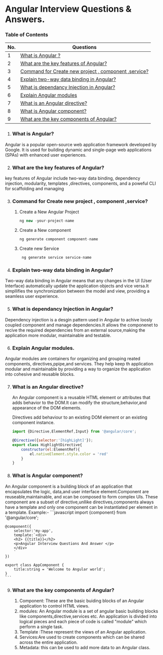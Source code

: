 
 # Angular Interview Questions & Answers.





### Table of Contents

| No. | Questions |
|-----| --------
|1  | [What is Angular ?](#What-is-angular?)|
|2  | [What are the key features of Angular?](#What-are-the-key-features-of-angular?)|
|3  | [Command for Create new project , component ,service?](#command-for-create-project-component-service?)|
|4  | [Explain two-way data binding in Angular?](#explain-two-way-data-binding-in-angular?)|
|5  | [What is dependancy Injection in Angular?](#what-is-dependancy-injection-in-angular?)|
|6  | [Explain Angular modules](#explain-angular-modules)|
|7  | [What is an Angular directive?](#what-is-an-angular-directive?)|
|8  | [What is Angular component?](#what-is-angular-component?)|
|9  | [What are the key components of Angular?](#what-are-the-key-component-of-angular?)|





































1. ### What is Angular?
 Angular is a popular open-source web application framework developed by Google.
 It is used for building dynamic and single-page web applications (SPAs) with enhanced user experiences.

2. ### What are the key features of Angular?
 key features of Angular include two-way data binding, dependency injection,
 modularity, templates ,directives, components, and a poweful CLI for scaffolding and 
 managing

3. ### Command for Create new project , component ,service?
  
   1. Create a New Angular Project 
        ```javascript
        ng new -your-project-name

        ```
   2. Create a New component 
      ```javascript
      ng generate component component-name
      ```
   3. Create new Service
      ```javascript
       ng generate service service-name
      ```
4. ### Explain two-way data binding in Angular?
  Two-way data binding in Angular means that any changes in the UI (User Interface) automatically update the application objects and vice versa.It simpllifies the synchronization between the model and view, providing a seamless user experience.

5. ### What is dependancy Injection in Angular?
  Dependency injection is a desgin pattern used in Angular to achive loosly
  coupled component and manage dependencies.It allows the componenet to recive the required dependencies from an external source,making the application more modular, maintainable and testable.

6. ### Explain Angular modules.
  Angular modules are containers for organizing and grouping reated components,
  directives,ppipe,and services. They help keep th application modular and maintainable by providing a way to organize the application into cohesive and reusable blocks.

7. ### What is an Angular directive?
   An Angular component is a reusable HTML element or attributes that adds behavior to the DOM.It can modify the structure,behavior,and appearance of the DOM elements.

    Directives add behaviour to an existing DOM element or an existing component instance.

    ```javascript
    import {Directive,ElementRef,Input} from '@angular/core';

    @Directive({selector:'[highLight]'});
    export class HighlightDirective{
        constructor(el:ElementRef){
            el.nativeElement.style.color = 'red'
        }
    }
    ```

8. ### What is Angular component?
  An Angular component is a building block of an application that encapsulates the logic, data,and user interface element.Component are reuseable,maintainable, and xcan be composed to form complex UIs.
   These component are a subset of directive,unllike directives,components always have a template and only one component can be instantiated per element in a template.
   Example:-
    ```javascript
    import {component} from '@angular/core';

    @component({
        selector:'my-app',
        template:`<div>
        <h2> {{title}}</h2>
        <p>Angular Interview Questions And Answer </p>
        </div>
        `
    })

    export class AppComponent {
        title:string = 'Welcome to Angular world';
    }
    ```

9. ### What are the key components of Angular?
    1. Component: These are the basic buiding blocks of an Angular application to control HTML views.
    2. modules: An Angular module is a set of angular basic building blocks like components,directive,services etc. An application is divided into logical pieces and each piece of code is called "module" which perform a single task.
    3. Template :These represent the views of an Angular application.
    4. Services:Are used to create components which can be shared across the entire application.
    5. Metadata: this can be used to add more data to an Angular class.


